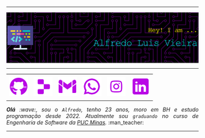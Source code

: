 -----

<div>
<img align="center" alt="Header" src="https://github.com/ALfLuisV/ALfLuisV/blob/main/imgs/github-header-image.png"/>
</div>

-----

<div align="center">
<table>
<tr>
 <td align="center" colspan="11"></td>
</tr> 
<tr>
<td><a href="https://github.com/ALfLuisV" target="_blank"><img src="https://github.com/ALfLuisV/ALfLuisV/blob/main/imgs/icons8-github-100.png" width="50px" height="50px"/></a>
</td>
<td><a href="https://replit.com/@ALluis"><img src="https://github.com/ALfLuisV/ALfLuisV/blob/main/imgs/icons8-replit-100.png" width="50px" height="50px"/></a>
</td>
<td><a href="mailto:alfredoluisvieira@gmail.com" target="_blank"><img src="https://github.com/ALfLuisV/ALfLuisV/blob/main/imgs/icons8-gmail-100.png" width="50px" height="50px"/></a>
</td>
<td><a href="https://wa.me/5531993855676" target="_blank"><img src="https://github.com/ALfLuisV/ALfLuisV/blob/main/imgs/icons8-whatsapp-96.png" width="50px" height="50px"/></a>
</td>
<td><a href="https://www.instagram.com/necrxmane/" target="_blank"><img src="https://github.com/ALfLuisV/ALfLuisV/blob/main/imgs/icons8-instagram-96.png" width="50px" height="50px"/></a>
</td>
<td><a href="https://www.linkedin.com/in/alfredo-luis-b0b546276/" target="_blank"><img src="https://github.com/ALfLuisV/ALfLuisV/blob/main/imgs/icons8-linkedin-100.png" width="50px" height="50px"/></a>
</td>
<!-- <td><a href="http://lattes.cnpq.br/1208427665892059" target="_blank"><img src="https://github.com/joaopauloaramuni/joaopauloaramuni/blob/main/img/lattes2.png?raw=true" width="50px" height="50px"/></a> -->
<!-- </td> -->
<!--<td><a href="https://slack.com/app_redirect?channel=UVD9N6VCL"><img src="https://github.com/joaopauloaramuni/joaopauloaramuni/blob/main/img/slack.png?raw=true" width="50px" height="50px"/></a>
</td>-->
<!-- <td><a href="https://discordapp.com/users/959151773728251914" target="_blank"><img src="https://github.com/ALfLuisV/ALfLuisV/blob/main/imgs/icons8-discord-100.png" width="50px" height="50px"/></a> -->
</td>
<!-- <td><a href="https://www.skoob.com.br/perfil/Aramuni" target="_blank"><img src="https://github.com/joaopauloaramuni/joaopauloaramuni/blob/main/img/skoob2.png?raw=true" width="50px" height="50px"/></a> -->
</td>
<!-- <td><a href="https://scholar.google.com.br/citations?user=OARYxSYAAAAJ&hl=pt-BR&oi=ao" target="_blank"><img src="https://github.com/joaopauloaramuni/joaopauloaramuni/blob/main/img/scholar2.png?raw=true" width="50px" height="50px"/></a> -->
</td>
<!-- <td><a href="https://calendly.com/aramuni/" target="_blank"><img src="https://github.com/joaopauloaramuni/joaopauloaramuni/blob/main/img/calendar2.png?raw=true" width="50px" height="50px"/></a> -->
</td>
</tr>
<tr>
 <td align="center" colspan="11"></td>
</tr> 
</table>

</div>
<div align="justify">
<i><b>Olá</b> :wave:, sou o <code>Alfredo</code>, tenho 23 anos, moro em BH e estudo programação desde 2022. Atualmente sou <code>graduando</code> no curso de Engenharia de Software da <a href="https://www.pucminas.br/" target="_blank">PUC Minas</a>.</i> :man_teacher:<br />
</div>

-----
